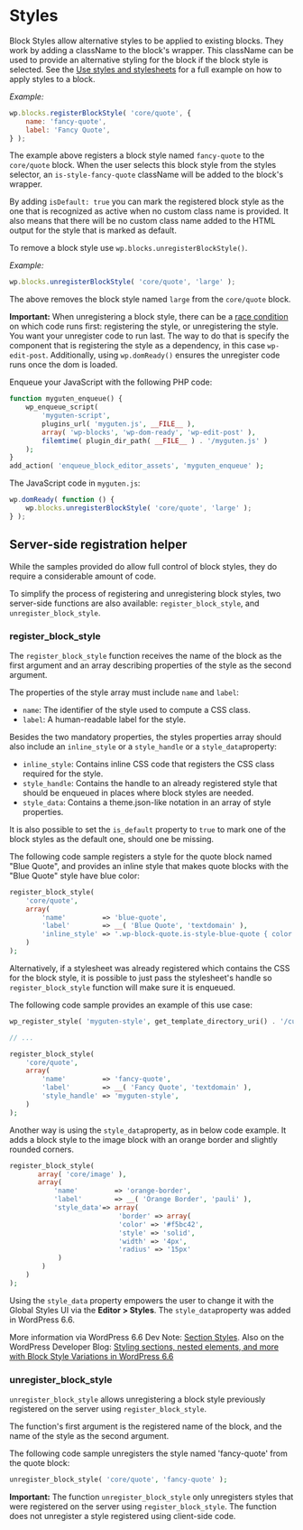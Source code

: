 # Styles

Block Styles allow alternative styles to be applied to existing blocks. They work by adding a className to the block's wrapper. This className can be used to provide an alternative styling for the block if the block style is selected. See the [Use styles and stylesheets](/docs/how-to-guides/block-tutorial/applying-styles-with-stylesheets.md) for a full example on how to apply styles to a block.

_Example:_

```js
wp.blocks.registerBlockStyle( 'core/quote', {
	name: 'fancy-quote',
	label: 'Fancy Quote',
} );
```

The example above registers a block style named `fancy-quote` to the `core/quote` block. When the user selects this block style from the styles selector, an `is-style-fancy-quote` className will be added to the block's wrapper.

By adding `isDefault: true` you can mark the registered block style as the one that is recognized as active when no custom class name is provided. It also means that there will be no custom class name added to the HTML output for the style that is marked as default.

To remove a block style use `wp.blocks.unregisterBlockStyle()`.

_Example:_

```js
wp.blocks.unregisterBlockStyle( 'core/quote', 'large' );
```

The above removes the block style named `large` from the `core/quote` block.

**Important:** When unregistering a block style, there can be a [race condition](https://en.wikipedia.org/wiki/Race_condition) on which code runs first: registering the style, or unregistering the style. You want your unregister code to run last. The way to do that is specify the component that is registering the style as a dependency, in this case `wp-edit-post`. Additionally, using `wp.domReady()` ensures the unregister code runs once the dom is loaded.

Enqueue your JavaScript with the following PHP code:

```php
function myguten_enqueue() {
	wp_enqueue_script(
		'myguten-script',
		plugins_url( 'myguten.js', __FILE__ ),
		array( 'wp-blocks', 'wp-dom-ready', 'wp-edit-post' ),
		filemtime( plugin_dir_path( __FILE__ ) . '/myguten.js' )
	);
}
add_action( 'enqueue_block_editor_assets', 'myguten_enqueue' );
```

The JavaScript code in `myguten.js`:

```js
wp.domReady( function () {
	wp.blocks.unregisterBlockStyle( 'core/quote', 'large' );
} );
```

## Server-side registration helper

While the samples provided do allow full control of block styles, they do require a considerable amount of code.

To simplify the process of registering and unregistering block styles, two server-side functions are also available: `register_block_style`, and `unregister_block_style`.

### register_block_style

The `register_block_style` function receives the name of the block as the first argument and an array describing properties of the style as the second argument.

The properties of the style array must include `name` and `label`:

-   `name`: The identifier of the style used to compute a CSS class.
-   `label`: A human-readable label for the style.

Besides the two mandatory properties, the styles properties array should also include an `inline_style` or a `style_handle` or a `style_data`property:

-   `inline_style`: Contains inline CSS code that registers the CSS class required for the style.
-   `style_handle`: Contains the handle to an already registered style that should be enqueued in places where block styles are needed.
-   `style_data`: Contains a theme.json-like notation in an array of style properties.

It is also possible to set the `is_default` property to `true` to mark one of the block styles as the default one, should one be missing.

The following code sample registers a style for the quote block named "Blue Quote", and provides an inline style that makes quote blocks with the "Blue Quote" style have blue color:

```php
register_block_style(
    'core/quote',
    array(
        'name'         => 'blue-quote',
        'label'        => __( 'Blue Quote', 'textdomain' ),
        'inline_style' => '.wp-block-quote.is-style-blue-quote { color: blue; }',
    )
);
```

Alternatively, if a stylesheet was already registered which contains the CSS for the block style, it is possible to just pass the stylesheet's handle so `register_block_style` function will make sure it is enqueued.

The following code sample provides an example of this use case:

```php
wp_register_style( 'myguten-style', get_template_directory_uri() . '/custom-style.css' );

// ...

register_block_style(
    'core/quote',
    array(
        'name'         => 'fancy-quote',
        'label'        => __( 'Fancy Quote', 'textdomain' ),
        'style_handle' => 'myguten-style',
    )
);
```
Another way is using the `style_data`property, as in below code example. It adds a block style to the image block with an orange border and slightly rounded corners.

```php
register_block_style(
       array( 'core/image' ),
       array(
           'name'         => 'orange-border',
           'label'        => __( 'Orange Border', 'pauli' ),
           'style_data'=> array(
                           'border' => array(
                           'color' => '#f5bc42',
                           'style' => 'solid',
                           'width' => '4px',
                           'radius' => '15px'
            )
        )
    )
);
```
Using the `style_data` property empowers the user to change it with the Global Styles UI via the **Editor > Styles**. The `style_data`property was added in WordPress 6.6.

More information via WordPress 6.6 Dev Note: [Section Styles](https://make.wordpress.org/core/2024/06/24/section-styles/).
Also on the WordPress Developer Blog: [Styling sections, nested elements, and more with Block Style Variations in WordPress 6.6](https://developer.wordpress.org/news/2024/06/styling-sections-nested-elements-and-more-with-block-style-variations-in-wordpress-6-6/)

### unregister_block_style

`unregister_block_style` allows unregistering a block style previously registered on the server using `register_block_style`.

The function's first argument is the registered name of the block, and the name of the style as the second argument.

The following code sample unregisters the style named 'fancy-quote' from the quote block:

```php
unregister_block_style( 'core/quote', 'fancy-quote' );
```

**Important:** The function `unregister_block_style` only unregisters styles that were registered on the server using `register_block_style`. The function does not unregister a style registered using client-side code.
